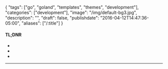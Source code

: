{
  "tags": ["go", "goland", "templates", "themes", "development"],
  "categories": ["development"],
  "image": "/img/default-bg3.jpg",
  "description": "",
  "draft": false,
  "publishdate": "2016-04-12T14:47:36-05:00",
  "aliases": ["/:title"]
}

<div class="tldnr">
  <h4>TL;DNR</h4>
  <ul>
    <li></li>
    <li></li>
    <li></li>
  </ul>
</div>
<hr/>
